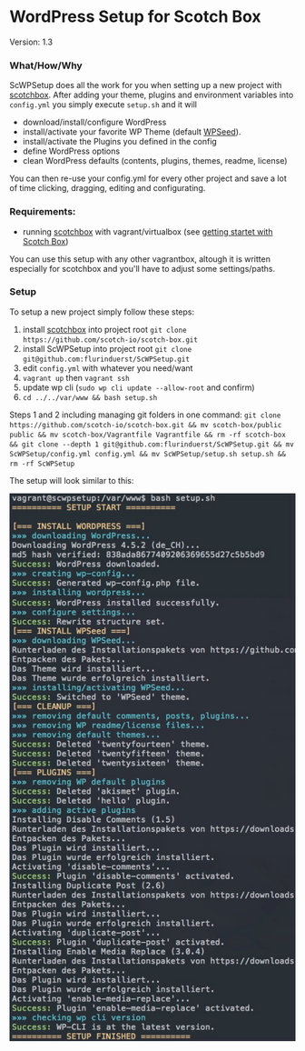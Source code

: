 # WordPress Setup for Scotch Box
Version: 1.3

### What/How/Why
ScWPSetup does all the work for you when setting up a new project with [scotchbox](https://box.scotch.io/). After adding your theme, plugins and environment variables into `config.yml` you simply execute `setup.sh` and it will
- download/install/configure WordPress
- install/activate your favorite WP Theme (default [WPSeed](https://wpseed.org)).
- install/activate the Plugins you defined in the config
- define WordPress options
- clean WordPress defaults (contents, plugins, themes, readme, license)

You can then re-use your config.yml for every other project and save a lot of time clicking, dragging, editing and configurating.

### Requirements:
- running [scotchbox](https://box.scotch.io/) with vagrant/virtualbox (see [getting startet with Scotch Box](https://scotch.io/bar-talk/introducing-scotch-box-a-vagrant-lamp-stack-that-just-works))

You can use this setup with any other vagrantbox, altough it is written especially for scotchbox and you'll have to adjust some settings/paths.

### Setup
To setup a new project simply follow these steps:

1. install [scotchbox](https://box.scotch.io/) into project root `git clone https://github.com/scotch-io/scotch-box.git`
2. install ScWPSetup into project root `git clone git@github.com:flurinduerst/ScWPSetup.git`
3. edit `config.yml` with whatever you need/want
4. `vagrant up` then `vagrant ssh`
5. update wp cli (`sudo wp cli update --allow-root` and confirm)
6. `cd ../../var/www && bash setup.sh`

Steps 1 and 2 including managing git folders in one command: `git clone https://github.com/scotch-io/scotch-box.git && mv scotch-box/public public && mv scotch-box/Vagrantfile Vagrantfile && rm -rf scotch-box && git clone --depth 1 git@github.com:flurinduerst/ScWPSetup.git && mv ScWPSetup/config.yml config.yml && mv ScWPSetup/setup.sh setup.sh && rm -rf ScWPSetup`

The setup will look similar to this:

<img src="screenshot.png"/>
